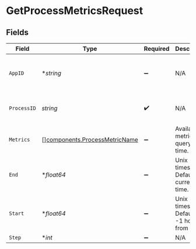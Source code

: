 # GetProcessMetricsRequest


## Fields

| Field                                                                          | Type                                                                           | Required                                                                       | Description                                                                    | Example                                                                        |
| ------------------------------------------------------------------------------ | ------------------------------------------------------------------------------ | ------------------------------------------------------------------------------ | ------------------------------------------------------------------------------ | ------------------------------------------------------------------------------ |
| `AppID`                                                                        | **string*                                                                      | :heavy_minus_sign:                                                             | N/A                                                                            | app-af469a92-5b45-4565-b3c4-b79878de67d2                                       |
| `ProcessID`                                                                    | *string*                                                                       | :heavy_check_mark:                                                             | N/A                                                                            | cbfcddd2-0006-43ae-996c-995fff7bed2e                                           |
| `Metrics`                                                                      | [][components.ProcessMetricName](../../models/components/processmetricname.md) | :heavy_minus_sign:                                                             | Available metrics to query over time.                                          |                                                                                |
| `End`                                                                          | **float64*                                                                     | :heavy_minus_sign:                                                             | Unix timestamp. Default is current time.                                       |                                                                                |
| `Start`                                                                        | **float64*                                                                     | :heavy_minus_sign:                                                             | Unix timestamp. Default is -1 hour from `end`.                                 |                                                                                |
| `Step`                                                                         | **int*                                                                         | :heavy_minus_sign:                                                             | N/A                                                                            |                                                                                |